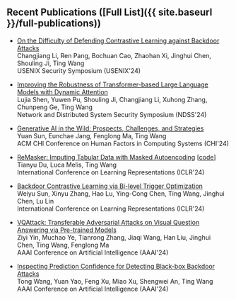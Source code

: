 <!-- <h2 id="publications" style="margin: 2px 0px -15px;">Recent Publications ([Full List](site._includes.full-publications.md))</h2> -->

## Recent Publications ([Full List]({{ site.baseurl }}/full-publications))

<!-- 
<div class="publications">
<ol class="bibliography">

{% for link in site.data.publications.main %}

<li>
<div class="pub-row">
  <div class="col-sm-3 abbr" style="position: relative;padding-right: 15px;padding-left: 15px;">
    {% if link.image %}
    <img src="{{ link.image }}" class="teaser img-fluid z-depth-1" style="width=100;height=40%">
    {% endif %}
    {% if link.conference_short %}
    <abbr class="badge">{{ link.conference_short }}</abbr>
    {% endif %}
  </div>
  <div class="col-sm-9" style="position: relative;padding-right: 15px;padding-left: 20px;">
      <div class="title"><a href="{{ link.pdf }}">{{ link.title }}</a></div>
      <div class="author">{{ link.authors }}</div>
      <div class="periodical">{{ link.conference }}
      </div>
    <div class="links">
      {% if link.pdf %}
      <a href="{{ link.pdf }}" class="btn btn-sm z-depth-0" role="button" target="_blank" style="font-size:12px;">PDF</a>
      {% endif %}
      {% if link.code %}
      <a href="{{ link.code }}" class="btn btn-sm z-depth-0" role="button" target="_blank" style="font-size:12px;">Code</a>
      {% endif %}
      {% if link.page %}
      <a href="{{ link.page }}" class="btn btn-sm z-depth-0" role="button" target="_blank" style="font-size:12px;">Project Page</a>
      {% endif %}
      {% if link.bibtex %}
      <a href="{{ link.bibtex }}" class="btn btn-sm z-depth-0" role="button" target="_blank" style="font-size:12px;">BibTex</a>
      {% endif %}
      {% if link.notes %}
      <strong> <i style="color:#FF0000">{{ link.notes }}</i></strong>
      {% endif %}
      {% if link.others %}
      {{ link.others }}
      {% endif %}
    </div>
  </div>
</div>
</li>

<br>

{% endfor %}

</ol>
</div> -->


* [On the Difficulty of Defending Contrastive Learning against Backdoor Attacks](https://arxiv.org/pdf/2312.09057.pdf) <br>
Changjiang Li, Ren Pang, Bochuan Cao, Zhaohan Xi, Jinghui Chen, Shouling Ji, Ting Wang <br>
USENIX Security Symposium (USENIX'24)

* [Improving the Robustness of Transformer-based Large Language Models with Dynamic Attention](https://arxiv.org/pdf/2311.17400.pdf) <br>
Lujia Shen, Yuwen Pu, Shouling Ji, Changjiang Li, Xuhong Zhang, Chunpeng Ge, Ting Wang <br>
Network and Distributed System Security Symposium (NDSS'24)

* [Generative AI in the Wild: Prospects, Challenges, and Strategies]() <br>
Yuan Sun, Eunchae Jang, Fenglong Ma, Ting Wang <br>
ACM CHI Conference on Human Factors in Computing Systems (CHI'24)

*  [ReMasker: Imputing Tabular Data with Masked Autoencoding](https://arxiv.org/pdf/2309.13793.pdf) [[code](https://github.com/tydusky/remasker)] <br>
Tianyu Du, Luca Melis, Ting Wang <br>
International Conference on Learning Representations (ICLR'24)

* [Backdoor Contrastive Learning via Bi-level Trigger Optimization](https://openreview.net/pdf?id=oxjeePpgSP) <br>
Weiyu Sun, Xinyu Zhang, Hao Lu, Ying-Cong Chen, Ting Wang, Jinghui Chen, Lu Lin <br>
International Conference on Learning Representations (ICLR'24)

* [VQAttack: Transferable Adversarial Attacks on Visual Question Answering via Pre-trained Models]() <br>
Ziyi Yin, Muchao Ye, Tianrong Zhang, Jiaqi Wang, Han Liu, Jinghui Chen, Ting Wang, Fenglong Ma <br>
AAAI Conference on Artificial Intelligence  (AAAI'24)

* [Inspecting Prediction Confidence for Detecting Black-box Backdoor Attacks]() <br>
Tong Wang, Yuan Yao, Feng Xu, Miao Xu, Shengwei An, Ting Wang <br>
AAAI Conference on Artificial Intelligence  (AAAI'24)

